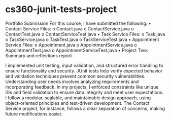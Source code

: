 # cs360-junit-tests-project

Portfolio Submission
For this course, I have submitted the following:
•	Contact Service Files:
    o	Contact.java
    o	ContactService.java
    o	ContactTest.java
    o	ContactServiceTest.java
•	Task Service Files:
    o	Task.java
    o	TaskService.java
    o	TaskTest.java
    o	TaskServiceTest.java
•	Appointment Service Files:
    o	Appointment.java
    o	AppointmentService.java
    o	AppointmentTest.java
    o	AppointmentServiceTest.java
•	Project Two: Summary and reflections report

I implemented unit testing, input validation, and structured error handling to ensure functionality and security. JUnit tests help verify expected behavior and validation techniques prevent common security vulnerabilities. Understanding user needs involves analyzing requirements and incorporating feedback. In my projects, I enforced constraints like unique IDs and field validation to ensure data integrity and meet user expectations. I follow a modular, scalable, and maintainable design approach, using object-oriented principles and test-driven development. The Contact Service project, for instance, follows a clear separation of concerns, making future modifications easier.

